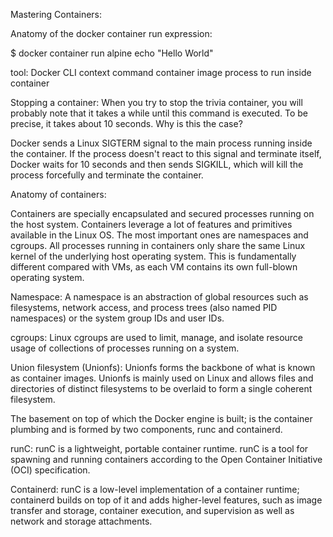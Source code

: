 Mastering Containers:

Anatomy of the docker container run expression:

$ docker container run alpine echo "Hello World"

tool: Docker CLI
context
command
container image
process to run inside container


Stopping a container:
When you try to stop the trivia container, you will probably note that it takes a while until this command is executed. To be precise, it takes about 10 seconds. Why is this the case?

Docker sends a Linux SIGTERM signal to the main process running inside the container. If the process doesn't react to this signal and terminate itself, Docker waits for 10 seconds and then sends SIGKILL, which will kill the process forcefully and terminate the container.


Anatomy of containers:

Containers are specially encapsulated and secured processes running on the host system. Containers leverage a lot of features and primitives available in the Linux OS. The most important ones are namespaces and cgroups. All processes running in containers only share the same Linux kernel of the underlying host operating system. This is fundamentally different compared with VMs, as each VM contains its own full-blown operating system.

Namespace: A namespace is an abstraction of global resources such as filesystems, network access, and process trees (also named PID namespaces) or the system group IDs and user IDs.

cgroups: Linux cgroups are used to limit, manage, and isolate resource usage of collections of processes running on a system.

Union filesystem (Unionfs): Unionfs forms the backbone of what is known as container images. Unionfs is mainly used on Linux and allows files and directories of distinct filesystems to be overlaid to form a single coherent filesystem.


The basement on top of which the Docker engine is built; is the container plumbing and is formed by two components, runc and containerd.

runC: runC is a lightweight, portable container runtime. runC is a tool for spawning and running containers according to the Open Container Initiative (OCI) specification.

Containerd: runC is a low-level implementation of a container runtime; containerd builds on top of it and adds higher-level features, such as image transfer and storage, container execution, and supervision as well as network and storage attachments.